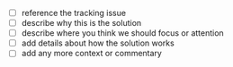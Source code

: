 - [ ] reference the tracking issue
- [ ] describe why this is the solution
- [ ] describe where you think we should focus or attention
- [ ] add details about how the solution works
- [ ] add any more context or commentary
